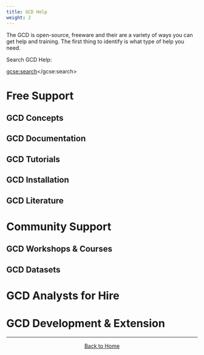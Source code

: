 ```yaml
---
title: GCD Help
weight: 2
---
```


The GCD is open-source, freeware and their are a variety of ways you can get help and training. The first thing to identify is what type of help you need.

Search GCD Help:

<script>
  (function() {
    var cx = '005613647516835018162:6gbqoioaqk8';
    var gcse = document.createElement('script');
    gcse.type = 'text/javascript';
    gcse.async = true;
    gcse.src = 'https://cse.google.com/cse.js?cx=' + cx;
    var s = document.getElementsByTagName('script')[0];
    s.parentNode.insertBefore(gcse, s);
  })();
</script>
<gcse:search></gcse:search>

# Free Support

## GCD Concepts


## GCD Documentation


## GCD Tutorials


## GCD Installation


## GCD Literature

# Community Support

## GCD Workshops & Courses

## GCD Datasets


# GCD Analysts for Hire

# GCD Development & Extension

------
<div align="center">
    <a class="hollow button" href="{{ site.baseurl }}/"><i class="fa fa-chevron-circle-left"></i>  Back to Home </a>  
</div>